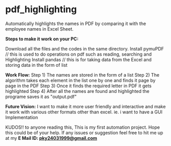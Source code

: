 <h1>pdf_highlighting</h1>

Automatically highlights the names in PDF by comparing it with the employee names in Excel Sheet.

<b>Steps to make it work on your PC:</b>

Download all the files and the codes in the same directory.
Install pymuPDF // this is used to do operations on pdf such as reading, searching and Highlighting 
Install pandas // this is for taking data from the Excel and storing data in the form of list

<b>Work Flow:</b>
Step 1) The names are stored in the form of a list
Step 2) The algorithm takes each element in the list one by one and finds it page by page in the PDF
Step 3) Once it finds the required letter in PDF it gets highlighted
Step 4) After all the names are found and highlighted the programe saves it as "output.pdf"

<b>Future Vision:</b>
I want to make it more user friendly and interactive and make it work with various other formats other than excel.
ie. i want to have a GUI Implementation

KUDOS!! to anyone reading this, This is my first automation project. Hope this could be of your help. If any issues
or suggestion feel free to hit me up at my <b>E Mail ID: pky24031999@gmail.com</b>
